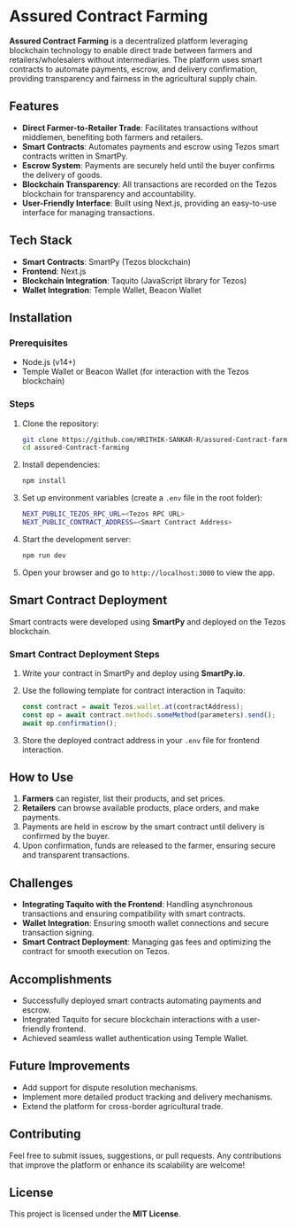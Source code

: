 # Assured Contract Farming

**Assured Contract Farming** is a decentralized platform leveraging blockchain technology to enable direct trade between farmers and retailers/wholesalers without intermediaries. The platform uses smart contracts to automate payments, escrow, and delivery confirmation, providing transparency and fairness in the agricultural supply chain.

## Features

- **Direct Farmer-to-Retailer Trade**: Facilitates transactions without middlemen, benefiting both farmers and retailers.
- **Smart Contracts**: Automates payments and escrow using Tezos smart contracts written in SmartPy.
- **Escrow System**: Payments are securely held until the buyer confirms the delivery of goods.
- **Blockchain Transparency**: All transactions are recorded on the Tezos blockchain for transparency and accountability.
- **User-Friendly Interface**: Built using Next.js, providing an easy-to-use interface for managing transactions.

## Tech Stack

- **Smart Contracts**: SmartPy (Tezos blockchain)
- **Frontend**: Next.js
- **Blockchain Integration**: Taquito (JavaScript library for Tezos)
- **Wallet Integration**: Temple Wallet, Beacon Wallet

## Installation

### Prerequisites

- Node.js (v14+)
- Temple Wallet or Beacon Wallet (for interaction with the Tezos blockchain)

### Steps

1. Clone the repository:
   ```bash
   git clone https://github.com/HRITHIK-SANKAR-R/assured-Contract-farming.git
   cd assured-Contract-farming
   ```

2. Install dependencies:
   ```bash
   npm install
   ```

3. Set up environment variables (create a `.env` file in the root folder):
   ```bash
   NEXT_PUBLIC_TEZOS_RPC_URL=<Tezos RPC URL>
   NEXT_PUBLIC_CONTRACT_ADDRESS=<Smart Contract Address>
   ```

4. Start the development server:
   ```bash
   npm run dev
   ```

5. Open your browser and go to `http://localhost:3000` to view the app.

## Smart Contract Deployment

Smart contracts were developed using **SmartPy** and deployed on the Tezos blockchain.

### Smart Contract Deployment Steps

1. Write your contract in SmartPy and deploy using **SmartPy.io**.
2. Use the following template for contract interaction in Taquito:
   ```javascript
   const contract = await Tezos.wallet.at(contractAddress);
   const op = await contract.methods.someMethod(parameters).send();
   await op.confirmation();
   ```

3. Store the deployed contract address in your `.env` file for frontend interaction.

## How to Use

1. **Farmers** can register, list their products, and set prices.
2. **Retailers** can browse available products, place orders, and make payments.
3. Payments are held in escrow by the smart contract until delivery is confirmed by the buyer.
4. Upon confirmation, funds are released to the farmer, ensuring secure and transparent transactions.

## Challenges

- **Integrating Taquito with the Frontend**: Handling asynchronous transactions and ensuring compatibility with smart contracts.
- **Wallet Integration**: Ensuring smooth wallet connections and secure transaction signing.
- **Smart Contract Deployment**: Managing gas fees and optimizing the contract for smooth execution on Tezos.

## Accomplishments

- Successfully deployed smart contracts automating payments and escrow.
- Integrated Taquito for secure blockchain interactions with a user-friendly frontend.
- Achieved seamless wallet authentication using Temple Wallet.

## Future Improvements

- Add support for dispute resolution mechanisms.
- Implement more detailed product tracking and delivery mechanisms.
- Extend the platform for cross-border agricultural trade.

## Contributing

Feel free to submit issues, suggestions, or pull requests. Any contributions that improve the platform or enhance its scalability are welcome!

## License

This project is licensed under the **MIT License**.

